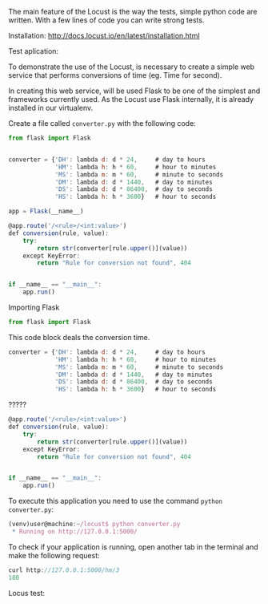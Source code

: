 The main feature of the Locust is the way the tests, simple python code are written. With a few lines of code you can write strong tests.

Installation:
http://docs.locust.io/en/latest/installation.html

Test aplication:

To demonstrate the use of the Locust, is necessary to create a simple web service that performs conversions of time (eg. Time for second).

In creating this web service, will be used Flask to be one of the simplest and frameworks currently used. As the Locust use Flask internally, it is already installed in our virtualenv.

Create a file called `converter.py` with the following code:

```javascript
from flask import Flask


converter = {'DH': lambda d: d * 24,     # day to hours
             'HM': lambda h: h * 60,     # hour to minutes
             'MS': lambda m: m * 60,     # minute to seconds
             'DM': lambda d: d * 1440,   # day to minutes
             'DS': lambda d: d * 86400,  # day to seconds
             'HS': lambda h: h * 3600}   # hour to seconds

app = Flask(__name__)

@app.route('/<rule>/<int:value>')
def conversion(rule, value):
    try:
        return str(converter[rule.upper()](value))
    except KeyError:
        return "Rule for conversion not found", 404


if __name__ == "__main__":
    app.run()
```

Importing Flask
```javascript
from flask import Flask
```
This code block deals the conversion time.
```javascript
converter = {'DH': lambda d: d * 24,     # day to hours
             'HM': lambda h: h * 60,     # hour to minutes
             'MS': lambda m: m * 60,     # minute to seconds
             'DM': lambda d: d * 1440,   # day to minutes
             'DS': lambda d: d * 86400,  # day to seconds
             'HS': lambda h: h * 3600}   # hour to seconds
```

?????
```javascript
@app.route('/<rule>/<int:value>')
def conversion(rule, value):
    try:
        return str(converter[rule.upper()](value))
    except KeyError:
        return "Rule for conversion not found", 404


if __name__ == "__main__":
    app.run()
```

To execute this application you need to use the command ```python converter.py```:
```javascript
(venv)user@machine:~/locust$ python converter.py
 * Running on http://127.0.0.1:5000/
```

To check if your application is running, open another tab in the terminal and make the following request:
```javascript
curl http://127.0.0.1:5000/hm/3
180
```

Locus test:
